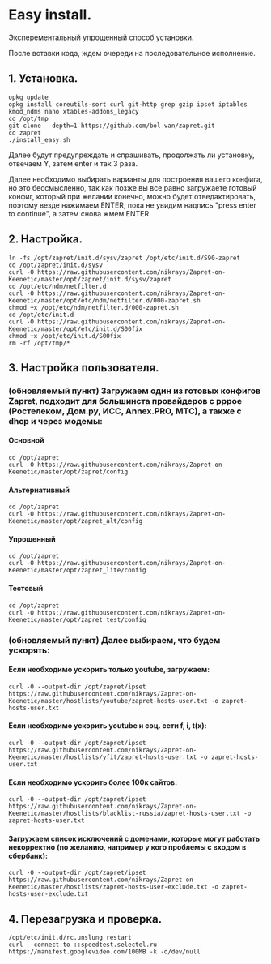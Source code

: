 # Easy install.

Эксперементальный упрощенный способ установки.

После вставки кода, ждем очереди на последовательное исполнение.

## 1. Установка.
```shell
opkg update
opkg install coreutils-sort curl git-http grep gzip ipset iptables kmod_ndms nano xtables-addons_legacy
cd /opt/tmp
git clone --depth=1 https://github.com/bol-van/zapret.git
cd zapret
./install_easy.sh

```
Далее будут предупреждать и спрашивать, продолжать ли установку, отвечаем Y, затем enter и так 3 раза.

Далее необходимо выбирать варианты для построения вашего конфига, но это бессмысленно, так как позже вы все равно загружаете готовый конфиг, который при желании конечно, можно будет отведактировать, поэтому везде нажимаем ENTER, пока не увидим надпись "press enter to continue", а затем снова жмем ENTER

## 2. Настройка.

```shell
ln -fs /opt/zapret/init.d/sysv/zapret /opt/etc/init.d/S90-zapret
cd /opt/zapret/init.d/sysv
curl -O https://raw.githubusercontent.com/nikrays/Zapret-on-Keenetic/master/opt/zapret/init.d/sysv/zapret
cd /opt/etc/ndm/netfilter.d
curl -O https://raw.githubusercontent.com/nikrays/Zapret-on-Keenetic/master/opt/etc/ndm/netfilter.d/000-zapret.sh
chmod +x /opt/etc/ndm/netfilter.d/000-zapret.sh
cd /opt/etc/init.d
curl -O https://raw.githubusercontent.com/nikrays/Zapret-on-Keenetic/master/opt/etc/init.d/S00fix
chmod +x /opt/etc/init.d/S00fix
rm -rf /opt/tmp/*

```

## 3. Настройка пользователя.

### (обновляемый пункт) Загружаем один из готовых конфигов Zapret, подходит для большинста провайдеров с pppoe (Ростелеком, Дом.ру, ИСС, Annex.PRO, МТС), а также с dhcp и через модемы:
#### Основной
```shell
cd /opt/zapret
curl -O https://raw.githubusercontent.com/nikrays/Zapret-on-Keenetic/master/opt/zapret/config
```

#### Альтернативный
```shell
cd /opt/zapret
curl -O https://raw.githubusercontent.com/nikrays/Zapret-on-Keenetic/master/opt/zapret_alt/config
```

#### Упрощенный
```shell
cd /opt/zapret
curl -O https://raw.githubusercontent.com/nikrays/Zapret-on-Keenetic/master/opt/zapret_lite/config
```

#### Тестовый
```shell
cd /opt/zapret
curl -O https://raw.githubusercontent.com/nikrays/Zapret-on-Keenetic/master/opt/zapret_test/config
```

### (обновляемый пункт) Далее выбираем, что будем ускорять:

#### Если необходимо ускорить только youtube, загружаем:
```shell
curl -0 --output-dir /opt/zapret/ipset https://raw.githubusercontent.com/nikrays/Zapret-on-Keenetic/master/hostlists/youtube/zapret-hosts-user.txt -o zapret-hosts-user.txt
```

#### Если необходимо ускорить youtube и соц. сети f, i, t(x):
```shell
curl -0 --output-dir /opt/zapret/ipset https://raw.githubusercontent.com/nikrays/Zapret-on-Keenetic/master/hostlists/yfit/zapret-hosts-user.txt -o zapret-hosts-user.txt
```

#### Если необходимо ускорить более 100к сайтов:
```shell
curl -0 --output-dir /opt/zapret/ipset https://raw.githubusercontent.com/nikrays/Zapret-on-Keenetic/master/hostlists/blacklist-russia/zapret-hosts-user.txt -o zapret-hosts-user.txt
```

#### Загружаем список исключений с доменами, которые могут работать некорректно (по желанию, например у кого проблемы с входом в сбербанк):
```shell
curl -0 --output-dir /opt/zapret/ipset https://raw.githubusercontent.com/nikrays/Zapret-on-Keenetic/master/hostlists/zapret-hosts-user-exclude.txt -o zapret-hosts-user-exclude.txt
```

## 4. Перезагрузка и проверка.
```shell
/opt/etc/init.d/rc.unslung restart
curl --connect-to ::speedtest.selectel.ru https://manifest.googlevideo.com/100MB -k -o/dev/null

```
